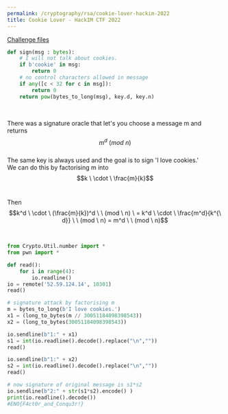 ```yaml
---
permalink: /cryptography/rsa/cookie-lover-hackim-2022
title: Cookie Lover - HackIM CTF 2022
---
```



[Challenge files](https://github.com/Connor-McCartney/CTF_Files/tree/main/2022/HackIM/cookie_lover)

```python
def sign(msg : bytes):
    # I will not talk about cookies.
    if b'cookie' in msg:
        return 0
    # no control characters allowed in message
    if any([c < 32 for c in msg]):
        return 0
    return pow(bytes_to_long(msg), key.d, key.n)
```

<br>

There was a signature oracle that let's you choose a message m and returns $$m^d \ (mod \ n)$$ <br>
The same key is always used and the goal is to sign 'I love cookies.' <br>
We can do this by factorising m into $$k \ \cdot \ \frac{m}{k}$$ <br>

Then $$k^d \ \cdot \ (\frac{m}{k})^d \ \ (mod \ n) \ = k^d \ \cdot \ \frac{m^d}{k^{\ d}} \ \ (mod \ n) = m^d \ \ (mod \ n)$$

<br>

```python
from Crypto.Util.number import *
from pwn import *

def read():
    for i in range(4):
        io.readline()
io = remote('52.59.124.14', 10301) 
read()

# signature attack by factorising m
m = bytes_to_long(b'I love cookies.')
x1 = (long_to_bytes(m // 30051184098398543))
x2 = (long_to_bytes(30051184098398543))

io.sendline(b"1:" + x1)
s1 = int(io.readline().decode().replace("\n",""))
read()

io.sendline(b"1:" + x2)
s2 = int(io.readline().decode().replace("\n",""))
read()

# now signature of original message is s1*s2
io.sendline(b"2:" + str(s1*s2).encode() )
print(io.readline().decode())
#ENO{F4ct0r_and_Conqu3r!}
```
